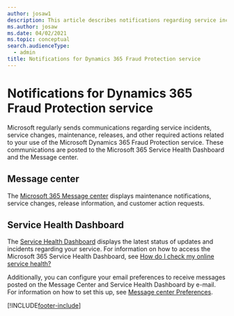 ```yaml
---
author: josaw1
description: This article describes notifications regarding service incidents and other required actions related to the use of Microsoft Dynamics 365 Fraud Protection service.
ms.author: josaw
ms.date: 04/02/2021
ms.topic: conceptual
search.audienceType:
  - admin
title: Notifications for Dynamics 365 Fraud Protection service
---
```


# Notifications for Dynamics 365 Fraud Protection service

Microsoft regularly sends communications regarding service incidents, service changes, maintenance, releases, and other required actions related to your use of the Microsoft Dynamics 365 Fraud Protection  service. These communications are posted to the Microsoft 365 Service Health Dashboard and the Message center.

## Message center

The [Microsoft 365 Message center](/office365/admin/manage/message-center?preserve-view=true&view=o365-worldwide) displays maintenance notifications, service changes, release information, and customer action requests.

## Service Health Dashboard

The [Service Health Dashboard](/office365/enterprise/view-service-health) displays the latest status of updates and incidents regarding your service. For information on how to access the Microsoft 365 Service Health Dashboard, see [How do I check my online service health?](/power-platform/admin/check-online-service-health)

Additionally, you can configure your email preferences to receive messages posted on the Message Center and Service Health Dashboard by e-mail. For information on how to set this up, see [Message center Preferences](/microsoft-365/admin/manage/message-center?preserve-view=true&view=o365-worldwide#preferences).



[!INCLUDE[footer-include](includes/footer-banner.md)]
